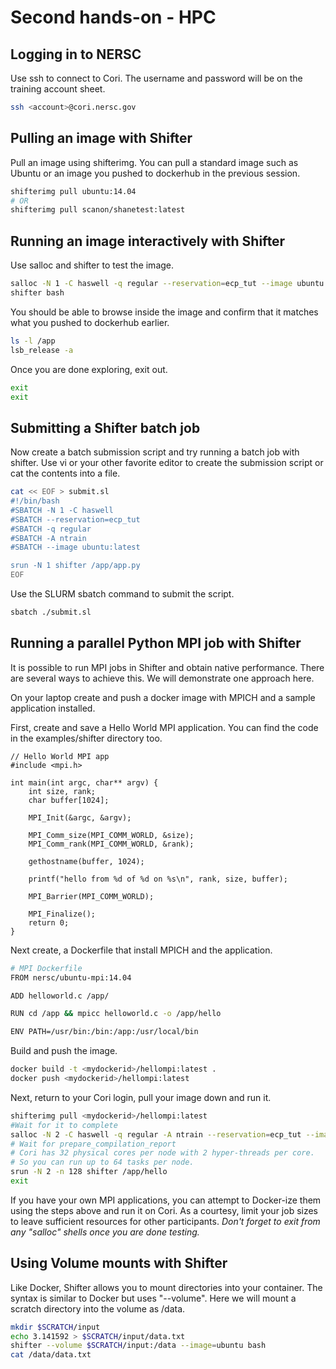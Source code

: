 # Second hands-on - HPC

## Logging in to NERSC

Use ssh to connect to Cori.  The username and password will be on the training account sheet.

```bash
ssh <account>@cori.nersc.gov
```

## Pulling an image with Shifter

Pull an image using shifterimg.  You can pull a standard image such as Ubuntu or an image you pushed to dockerhub in the previous session.

```bash
shifterimg pull ubuntu:14.04
# OR
shifterimg pull scanon/shanetest:latest
```

## Running an image interactively with Shifter

Use salloc and shifter to test the image.

```bash
salloc -N 1 -C haswell -q regular --reservation=ecp_tut --image ubuntu:14.04 -A ntrain
shifter bash
```

You should be able to browse inside the image and confirm that it matches what you pushed to dockerhub earlier.

```bash
ls -l /app
lsb_release -a
```

Once you are done exploring, exit out.
```bash
exit
exit
```

## Submitting a Shifter batch job

Now create a batch submission script and try running a batch job with shifter.  Use vi or your other favorite editor to create the submission script or cat the contents into a file.

```bash
cat << EOF > submit.sl
#!/bin/bash
#SBATCH -N 1 -C haswell
#SBATCH --reservation=ecp_tut
#SBATCH -q regular
#SBATCH -A ntrain
#SBATCH --image ubuntu:latest

srun -N 1 shifter /app/app.py
EOF
```
Use the SLURM sbatch command to submit the script.

```bash
sbatch ./submit.sl
```

## Running a parallel Python MPI job with Shifter

It is possible to run MPI jobs in Shifter and obtain native performance.  There are several ways to achieve this. We will demonstrate one approach here.

On your laptop create and push a docker image with MPICH and a sample application installed.


First, create and save a Hello World MPI application.  You can find the code in the examples/shifter directory too.
```code
// Hello World MPI app
#include <mpi.h>

int main(int argc, char** argv) {
    int size, rank;
    char buffer[1024];

    MPI_Init(&argc, &argv);

    MPI_Comm_size(MPI_COMM_WORLD, &size);
    MPI_Comm_rank(MPI_COMM_WORLD, &rank);

    gethostname(buffer, 1024);

    printf("hello from %d of %d on %s\n", rank, size, buffer);

    MPI_Barrier(MPI_COMM_WORLD);

    MPI_Finalize();
    return 0;
}
```

Next create, a Dockerfile that install MPICH and the application.

```bash
# MPI Dockerfile
FROM nersc/ubuntu-mpi:14.04

ADD helloworld.c /app/

RUN cd /app && mpicc helloworld.c -o /app/hello

ENV PATH=/usr/bin:/bin:/app:/usr/local/bin
```

Build and push the image.
```bash
docker build -t <mydockerid>/hellompi:latest .
docker push <mydockerid>/hellompi:latest
```

Next, return to your Cori login, pull your image down and run it.

```bash
shifterimg pull <mydockerid>/hellompi:latest
#Wait for it to complete
salloc -N 2 -C haswell -q regular -A ntrain --reservation=ecp_tut --image <mydockerid>/hellompi:latest
# Wait for prepare_compilation_report
# Cori has 32 physical cores per node with 2 hyper-threads per core.  
# So you can run up to 64 tasks per node.
srun -N 2 -n 128 shifter /app/hello
exit
```

If you have your own MPI applications, you can attempt to Docker-ize them using the steps above and run it on Cori.  As a courtesy, limit your job sizes to leave sufficient resources for other participants.  _Don't forget to exit from any "salloc" shells once you are done testing._

## Using Volume mounts with Shifter

Like Docker, Shifter allows you to mount directories into your container.
The syntax is similar to Docker but uses "--volume".  Here we will mount a
scratch directory into the volume as /data.

```bash
mkdir $SCRATCH/input
echo 3.141592 > $SCRATCH/input/data.txt
shifter --volume $SCRATCH/input:/data --image=ubuntu bash
cat /data/data.txt
```
